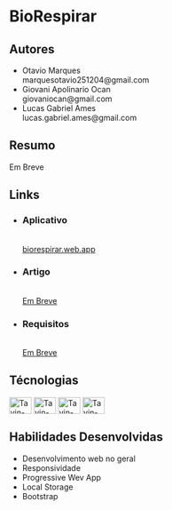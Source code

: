 <h1>BioRespirar</h1>

<h2>Autores</h2>
<ul>
  <li>Otavio Marques <br>marquesotavio251204@gmail.com</li>
   <li>Giovani Apolinario Ocan<br>giovaniocan@gmail.com</li>
  <li>Lucas Gabriel Ames<br>lucas.gabriel.ames@gmail.com</li>
</ul>
    
 <h2>Resumo</h2>
 <p>Em Breve</p>
    
<h2>Links</h2>
<ul>
    <li><h3>Aplicativo</h3> <br><a href="https://biorespirar.web.app/">biorespirar.web.app</a></li>
    <li><h3>Artigo</h3><br> <a href="">Em Breve</a></li>
    <li><h3>Requisitos</h3><br> <a href="">Em Breve</a></li>
</ul>

<div style="display: inline_block">
<h2>Técnologias</h2>

  <img align="center" alt="Tavin-HTML" height="30" width="40" src="https://cdn.jsdelivr.net/gh/devicons/devicon/icons/html5/html5-original.svg">
   <img align="center" alt="Tavin-CSS" height="30" width="40" src="https://cdn.jsdelivr.net/gh/devicons/devicon/icons/css3/css3-original.svg">
   <img align="center" alt="Tavin-JS" height="30" width="40" src="https://cdn.jsdelivr.net/gh/devicons/devicon/icons/javascript/javascript-original.svg">
   <img align="center" alt="Tavin-BS" height="30" width="40" src="https://cdn.jsdelivr.net/gh/devicons/devicon/icons/bootstrap/bootstrap-original.svg">
 </div>
 
 <h2>Habilidades Desenvolvidas</h2>
 <ul>
 <li>Desenvolvimento web no geral</li>
 <li>Responsividade</li>
 <li>Progressive Wev App</li>
 <li>Local Storage</li>
 <li>Bootstrap</li>
 </ul>
